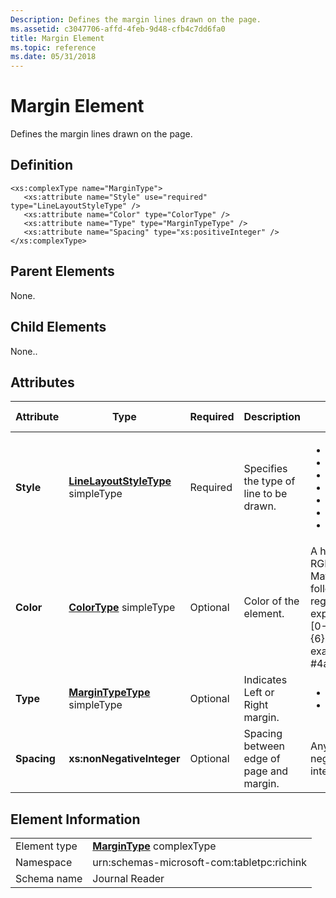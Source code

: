 ```yaml
---
Description: Defines the margin lines drawn on the page.
ms.assetid: c3047706-affd-4feb-9d48-cfb4c7dd6fa0
title: Margin Element
ms.topic: reference
ms.date: 05/31/2018
---
```


# Margin Element

Defines the margin lines drawn on the page.

## Definition

``` syntax
<xs:complexType name="MarginType">
   <xs:attribute name="Style" use="required" type="LineLayoutStyleType" />
   <xs:attribute name="Color" type="ColorType" />
   <xs:attribute name="Type" type="MarginTypeType" />
   <xs:attribute name="Spacing" type="xs:positiveInteger" />
</xs:complexType>
```

## Parent Elements

None.

## Child Elements

None..

## Attributes



<table>
<colgroup>
<col style="width: 20%" />
<col style="width: 20%" />
<col style="width: 20%" />
<col style="width: 20%" />
<col style="width: 20%" />
</colgroup>
<thead>
<tr class="header">
<th>Attribute</th>
<th>Type</th>
<th>Required</th>
<th>Description</th>
<th>Possible Values</th>
</tr>
</thead>
<tbody>
<tr class="odd">
<td><strong>Style</strong></td>
<td><a href="linelayoutstyletype-simple-type.md"><strong>LineLayoutStyleType</strong></a> simpleType</td>
<td>Required</td>
<td>Specifies the type of line to be drawn.</td>
<td><ul>
<li>None</li>
<li>Solid</li>
<li>Dash</li>
<li>Dot</li>
<li>DashDot</li>
<li>DashDotDot</li>
<li>Double</li>
</ul></td>
</tr>
<tr class="even">
<td><strong>Color</strong></td>
<td><a href="colortype-simple-type.md"><strong>ColorType</strong></a> simpleType</td>
<td>Optional</td>
<td>Color of the element.</td>
<td>A hexadecimal RGB value. Matches the following regular expression: #[0-9a-zA-Z]{6}. For example, #4a79B5.<br/></td>
</tr>
<tr class="odd">
<td><strong>Type</strong></td>
<td><a href="margintypetype-simple-type.md"><strong>MarginTypeType</strong></a> simpleType</td>
<td>Optional</td>
<td>Indicates Left or Right margin.</td>
<td><ul>
<li>Left</li>
<li>Right</li>
</ul></td>
</tr>
<tr class="even">
<td><strong>Spacing</strong></td>
<td><strong>xs:nonNegativeInteger</strong></td>
<td>Optional</td>
<td>Spacing between edge of page and margin.</td>
<td>Any non-negative integer.</td>
</tr>
</tbody>
</table>



 

## Element Information



|              |                                                           |
|--------------|-----------------------------------------------------------|
| Element type | [**MarginType**](margintype-complex-type.md) complexType |
| Namespace    | urn:schemas-microsoft-com:tabletpc:richink                |
| Schema name  | Journal Reader                                            |



 

 

 




